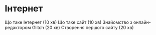 # Інтернет

Що таке Інтернет (10 хв)
Що таке сайт (10 хв)
Знайомство з онлайн-редактором Glitch (20 хв)
Створення першого сайту (20 хв)
